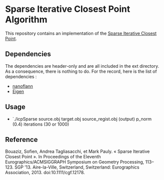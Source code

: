 # Sparse Iterative Closest Point Algorithm #

This repository contains an implementation of the [Sparse Iterative Closest Point](http://dl.acm.org/citation.cfm?id=2600305). 

## Dependencies ##

The dependencies are header-only and are all included in the ext directory. As a consequence, there is nothing to do.
For the record, here is the list of dependencies :

* [nanoflann](https://github.com/jlblancoc/nanoflann)
* [Eigen](http://eigen.tuxfamily.org/index.php?title=Main\_Page)

## Usage ##


* `./icpSparse source.obj target.obj source_regist.obj (output) p_norm (0.4) iterations (30 or 1000)
## Reference ##

Bouaziz, Sofien, Andrea Tagliasacchi, et Mark Pauly. « Sparse Iterative Closest Point ». In Proceedings of the Eleventh Eurographics/ACMSIGGRAPH Symposium on Geometry Processing, 113–123. SGP ’13. Aire-la-Ville, Switzerland, Switzerland: Eurographics Association, 2013. doi:10.1111/cgf.12178.

